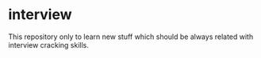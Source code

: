 # interview
This repository only to learn new stuff which should be always related with interview cracking skills.
